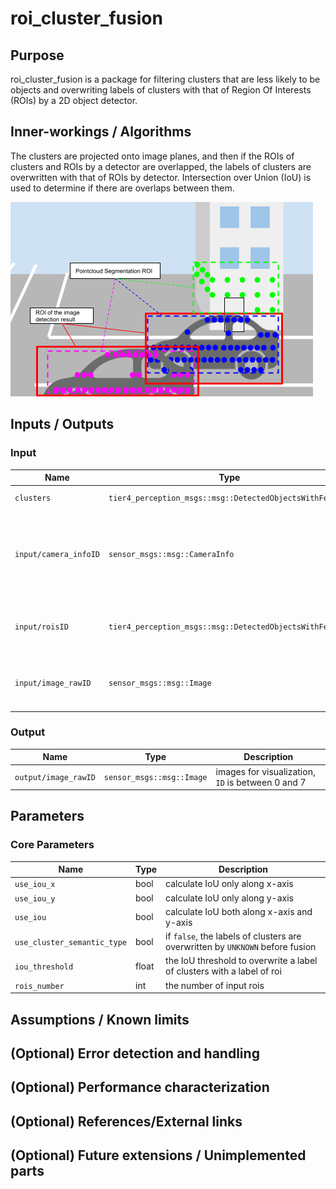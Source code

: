 # roi_cluster_fusion

## Purpose

roi_cluster_fusion is a package for filtering clusters that are less likely to be objects and overwriting labels of clusters with that of Region Of Interests (ROIs) by a 2D object detector.

## Inner-workings / Algorithms

The clusters are projected onto image planes, and then if the ROIs of clusters and ROIs by a detector are overlapped, the labels of clusters are overwritten with that of ROIs by detector. Intersection over Union (IoU) is used to determine if there are overlaps between them.

![roi_cluster_fusion_image](./images/roi_cluster_fusion.png)

## Inputs / Outputs

### Input

| Name                  | Type                                                     | Description                                                                        |
| --------------------- | -------------------------------------------------------- | ---------------------------------------------------------------------------------- |
| `clusters`            | `tier4_perception_msgs::msg::DetectedObjectsWithFeature` | clustered pointcloud                                                               |
| `input/camera_infoID` | `sensor_msgs::msg::CameraInfo`                           | camera information to project 3d points onto image planes, `ID` is between 0 and 7 |
| `input/roisID`        | `tier4_perception_msgs::msg::DetectedObjectsWithFeature` | ROIs from each image, `ID` is between 0 and 7                                      |
| `input/image_rawID`   | `sensor_msgs::msg::Image`                                | images for visualization, `ID` is between 0 and 7                                  |

### Output

| Name                 | Type                      | Description                                       |
| -------------------- | ------------------------- | ------------------------------------------------- |
| `output/image_rawID` | `sensor_msgs::msg::Image` | images for visualization, `ID` is between 0 and 7 |

## Parameters

### Core Parameters

| Name                        | Type  | Description                                                                   |
| --------------------------- | ----- | ----------------------------------------------------------------------------- |
| `use_iou_x`                 | bool  | calculate IoU only along x-axis                                               |
| `use_iou_y`                 | bool  | calculate IoU only along y-axis                                               |
| `use_iou`                   | bool  | calculate IoU both along x-axis and y-axis                                    |
| `use_cluster_semantic_type` | bool  | if `false`, the labels of clusters are overwritten by `UNKNOWN` before fusion |
| `iou_threshold`             | float | the IoU threshold to overwrite a label of clusters with a label of roi        |
| `rois_number`               | int   | the number of input rois                                                      |

## Assumptions / Known limits

<!-- Write assumptions and limitations of your implementation.

Example:
  This algorithm assumes obstacles are not moving, so if they rapidly move after the vehicle started to avoid them, it might collide with them.
  Also, this algorithm doesn't care about blind spots. In general, since too close obstacles aren't visible due to the sensing performance limit, please take enough margin to obstacles.
-->

## (Optional) Error detection and handling

<!-- Write how to detect errors and how to recover from them.

Example:
  This package can handle up to 20 obstacles. If more obstacles found, this node will give up and raise diagnostic errors.
-->

## (Optional) Performance characterization

<!-- Write performance information like complexity. If it wouldn't be the bottleneck, not necessary.

Example:
  ### Complexity

  This algorithm is O(N).

  ### Processing time

  ...
-->

## (Optional) References/External links

<!-- Write links you referred to when you implemented.

Example:
  [1] {link_to_a_thesis}
  [2] {link_to_an_issue}
-->

## (Optional) Future extensions / Unimplemented parts

<!-- Write future extensions of this package.

Example:
  Currently, this package can't handle the chattering obstacles well. We plan to add some probabilistic filters in the perception layer to improve it.
  Also, there are some parameters that should be global(e.g. vehicle size, max steering, etc.). These will be refactored and defined as global parameters so that we can share the same parameters between different nodes.
-->
